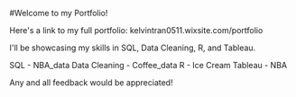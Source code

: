 #Welcome to my Portfolio!

Here's a link to my full portfolio: kelvintran0511.wixsite.com/portfolio

I'll be showcasing my skills in SQL, Data Cleaning, R, and Tableau.

SQL - NBA_data
Data Cleaning - Coffee_data
R - Ice Cream
Tableau - NBA

Any and all feedback would be appreciated!
